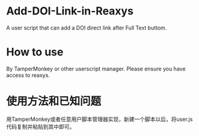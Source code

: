 # Add-DOI-Link-in-Reaxys
A user script that can add a DOI direct link after Full Text buttom.

# How to use
By TamperMonkey or other userscript manager. Please ensure you have access to reaxys.


# 使用方法和已知问题
用TamperMonkey或者任意用户脚本管理器实现，新建一个脚本以后，将user.js代码复制并粘贴到其中即可。
